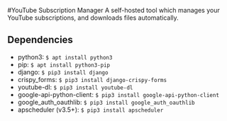 #YouTube Subscription Manager
A self-hosted tool which manages your YouTube subscriptions, and downloads files automatically.

## Dependencies

* python3: `$ apt install python3`
* pip: `$ apt install python3-pip`
* django: `$ pip3 install django`
* crispy_forms: `$ pip3 install django-crispy-forms`
* youtube-dl: `$ pip3 install youtube-dl`
* google-api-python-client: `$ pip3 install google-api-python-client`
* google_auth_oauthlib: `$ pip3 install google_auth_oauthlib`
* apscheduler (v3.5+): `$ pip3 install apscheduler`